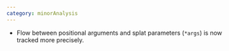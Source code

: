 ```yaml
---
category: minorAnalysis
---
```

* Flow between positional arguments and splat parameters (`*args`) is now tracked more precisely.
